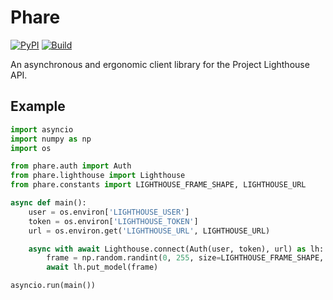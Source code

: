 # Phare

[![PyPI](https://img.shields.io/pypi/v/phare)](https://pypi.org/project/phare)
[![Build](https://github.com/fwcd/phare/actions/workflows/build.yml/badge.svg)](https://github.com/fwcd/phare/actions/workflows/build.yml)

An asynchronous and ergonomic client library for the Project Lighthouse API.

## Example

```python
import asyncio
import numpy as np
import os

from phare.auth import Auth
from phare.lighthouse import Lighthouse
from phare.constants import LIGHTHOUSE_FRAME_SHAPE, LIGHTHOUSE_URL

async def main():
    user = os.environ['LIGHTHOUSE_USER']
    token = os.environ['LIGHTHOUSE_TOKEN']
    url = os.environ.get('LIGHTHOUSE_URL', LIGHTHOUSE_URL)

    async with await Lighthouse.connect(Auth(user, token), url) as lh:
        frame = np.random.randint(0, 255, size=LIGHTHOUSE_FRAME_SHAPE, dtype=np.uint8)
        await lh.put_model(frame)

asyncio.run(main())
```
